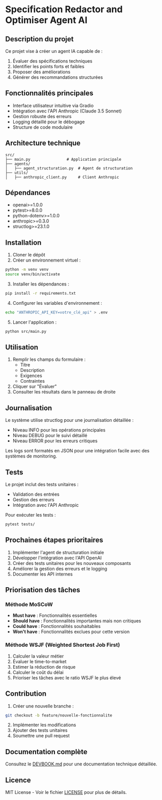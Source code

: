 # Specification Redactor and Optimiser Agent AI

## Description du projet

Ce projet vise à créer un agent IA capable de :

1. Évaluer des spécifications techniques
2. Identifier les points forts et faibles
3. Proposer des améliorations
4. Générer des recommandations structurées

## Fonctionnalités principales

- Interface utilisateur intuitive via Gradio
- Intégration avec l'API Anthropic (Claude 3.5 Sonnet)
- Gestion robuste des erreurs
- Logging détaillé pour le débogage
- Structure de code modulaire

## Architecture technique

```
src/
├── main.py                # Application principale
├── agents/
│   ├── agent_structuration.py  # Agent de structuration
├── utils/
│   ├── anthropic_client.py     # Client Anthropic
```

## Dépendances

- openai>=1.0.0
- pytest>=8.0.0
- python-dotenv>=1.0.0
- anthropic>=0.3.0
- structlog>=23.1.0

## Installation

1. Cloner le dépôt
2. Créer un environnement virtuel :

```bash
python -m venv venv
source venv/bin/activate
```

3. Installer les dépendances :

```bash
pip install -r requirements.txt
```

4. Configurer les variables d'environnement :

```bash
echo "ANTHROPIC_API_KEY=votre_clé_api" > .env
```

5. Lancer l'application :

```bash
python src/main.py
```

## Utilisation

1. Remplir les champs du formulaire :
   - Titre
   - Description
   - Exigences
   - Contraintes
2. Cliquer sur "Évaluer"
3. Consulter les résultats dans le panneau de droite

## Journalisation

Le système utilise structlog pour une journalisation détaillée :

- Niveau INFO pour les opérations principales
- Niveau DEBUG pour le suivi détaillé
- Niveau ERROR pour les erreurs critiques

Les logs sont formatés en JSON pour une intégration facile avec des systèmes de monitoring.

## Tests

Le projet inclut des tests unitaires :

- Validation des entrées
- Gestion des erreurs
- Intégration avec l'API Anthropic

Pour exécuter les tests :

```bash
pytest tests/
```

## Prochaines étapes prioritaires

1. Implémenter l'agent de structuration initiale
2. Développer l'intégration avec l'API OpenAI
3. Créer des tests unitaires pour les nouveaux composants
4. Améliorer la gestion des erreurs et le logging
5. Documenter les API internes

## Priorisation des tâches

### Méthode MoSCoW

- **Must have** : Fonctionnalités essentielles
- **Should have** : Fonctionnalités importantes mais non critiques
- **Could have** : Fonctionnalités souhaitables
- **Won't have** : Fonctionnalités exclues pour cette version

### Méthode WSJF (Weighted Shortest Job First)

1. Calculer la valeur métier
2. Évaluer le time-to-market
3. Estimer la réduction de risque
4. Calculer le coût du délai
5. Prioriser les tâches avec le ratio WSJF le plus élevé

## Contribution

1. Créer une nouvelle branche :

```bash
git checkout -b feature/nouvelle-fonctionnalite
```

2. Implémenter les modifications
3. Ajouter des tests unitaires
4. Soumettre une pull request

## Documentation complète

Consultez le [DEVBOOK.md](DEVBOOK.md) pour une documentation technique détaillée.

## Licence

MIT License - Voir le fichier [LICENSE](LICENSE) pour plus de détails.
